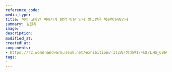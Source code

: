 ```yaml
---
reference_code:
media_type:
title: 북이 고향인 피해자가 평양 방문 당시 발급받은 북한방문증명서
summary: 길원옥
image:
description:
modified_at:
created_at:
components:
- https://r2.womenandwarmuseum.net/exhibition/(3)2층/생애관1/자료/LHS_6960.jpg
tags:
-
---
```

